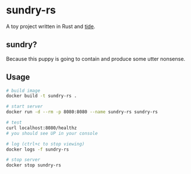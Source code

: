 # sundry-rs

A toy project written in Rust and [tide](https://github.com/http-rs/tide).

## sundry?

Because this puppy is going to contain and produce some utter nonsense.

## Usage

```bash
# build image
docker build -t sundry-rs .

# start server
docker run -d --rm -p 8080:8080 --name sundry-rs sundry-rs

# test
curl localhost:8080/healthz
# you should see UP in your console

# log (ctrl+c to stop viewing)
docker logs -f sundry-rs

# stop server
docker stop sundry-rs
```
